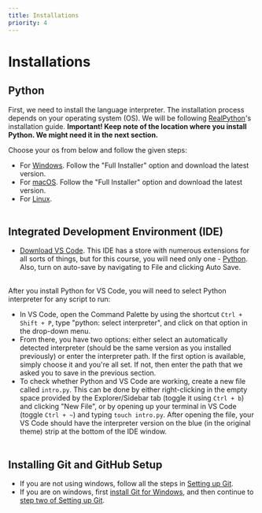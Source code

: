 ```yaml
---
title: Installations
priority: 4
---
```


# Installations

## Python

First, we need to install the language interpreter. The installation process depends on your operating system (OS). We will be following [RealPython](https://realpython.com)'s installation guide. <b>Important! Keep note of the location where you install Python. We might need it in the next section.</b>

Choose your os from below and follow the given steps:

- For [Windows](https://realpython.com/installing-python/#how-to-install-python-on-windows). Follow the "Full Installer" option and download the latest version.
- For [macOS](https://realpython.com/installing-python/#how-to-install-python-on-macos). Follow the "Full Installer" option and download the latest version.
- For [Linux](https://realpython.com/installing-python/#how-to-install-python-on-linux).
  <br><br>

## Integrated Development Environment (IDE)

- [Download VS Code](https://code.visualstudio.com/). This IDE has a store with numerous extensions for all sorts of things, but for this course, you will need only one - [Python](https://marketplace.visualstudio.com/items?itemName=ms-python.python). Also, turn on auto-save by navigating to File and clicking Auto Save.
  <br><br>

After you install Python for VS Code, you will need to select Python interpreter for any script to run:

- In VS Code, open the Command Palette by using the shortcut `Ctrl + Shift + P`, type "python: select interpreter", and click on that option in the drop-down menu.
- From there, you have two options: either select an automatically detected interpreter (should be the same version as you installed previously) or enter the interpreter path. If the first option is available, simply choose it and you're all set. If not, then enter the path that we asked you to save in the previous section.
- To check whether Python and VS Code are working, create a new file called `intro.py`. This can be done by either right-clicking in the empty space provided by the Explorer/Sidebar tab (toggle it using `Ctrl + b`) and clicking "New File", or by opening up your terminal in VS Code (toggle `Ctrl + ~`) and typing `touch intro.py`. After opening the file, your VS Code should have the interpreter version on the blue (in the original theme) strip at the bottom of the IDE window.
  <br><br>

## Installing Git and GitHub Setup

- If you are not using windows, follow all the steps in [Setting up Git](https://www.theodinproject.com/lessons/foundations-setting-up-git).
- If you are on windows, first [install Git for Windows](https://www.simplilearn.com/tutorials/git-tutorial/git-installation-on-windows), and then continue to [step two of Setting up Git](https://www.theodinproject.com/lessons/foundations-setting-up-git#step-2-configure-git-and-github).
